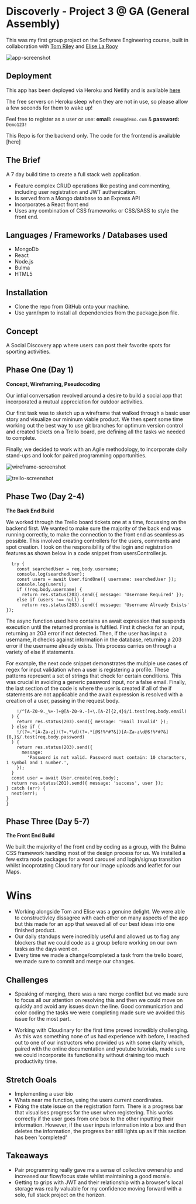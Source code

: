 # Discoverly - Project 3 @ GA (General Assembly)

This was my first group project on the Software Engineering course, built in collaboration with [Tom Riley](https://github.com/TomCRiley) and [Elise La Rooy](https://github.com/eliselarooy)

![app-screenshot](https://res.cloudinary.com/dj7e2jadx/image/upload/v1654004396/Screenshot_2022-05-31_at_14.39.33_xyxv0g.png)

## Deployment 

This app has been deployed via Heroku and Netlify and is available [here](https://discoverly.netlify.app/)

The free servers on Heroku sleep when they are not in use, so please allow a few seconds for them to wake up! 

Feel free to register as a user or use: **email:** `demo@demo.com` & **password:** `Demo123!`

This Repo is for the backend only. The code for the frontend is available [here]

## The Brief

A 7 day build time to create a full stack web application. 
- Feature complex CRUD operations like posting and commenting, including user registration and JWT authenication.
- Is served from a Mongo database to an Express API
- Incorporates a React front end
- Uses any combination of CSS frameworks or CSS/SASS to style the front end. 

## Languages / Frameworks / Databases used 

- MongoDb
- React
- Node.js
- Bulma
- HTML5

## Installation 

- Clone the repo from GitHub onto your machine.
- Use yarn/npm to install all dependencies from the package.json file.

## Concept

A Social Discovery app where users can post their favorite spots for sporting activities. 

## Phase One (Day 1)

**Concept, Wireframing, Pseudocoding**

Our intial conversation revolved around a desire to build a social app that incorporated a mutual appreciation for outdoor activities. 

Our first task was to sketch up a wireframe that walked through a basic user story and visualize our mininum viable product. We then spent some time working out the best way to use git branches for optimum version control and created tickets on a Trello board, pre defining all the tasks we needed to complete.

Finally, we decided to work with an Agile methodology, to incorporate daily stand-ups and look for paired programming opportunities.

![wireframe-screenshot](https://res.cloudinary.com/dj7e2jadx/image/upload/v1654004136/Screenshot_2022-05-31_at_14.34.13_eabnvx.png)

![trello-screenshot](https://res.cloudinary.com/dj7e2jadx/image/upload/v1654004129/Screenshot_2022-05-31_at_14.34.53_voonus.png)

## Phase Two (Day 2-4)

**The Back End Build** 

We worked through the Trello board tickets one at a time, focussing on the backend first. We wanted to make sure the majority of the back end was running correctly, to make the connection to the front end as seamless as possible. This involved creating controllers for the users, comments and spot creation. I took on the responsibility of the login and registration features as shown below in a code snippet from usersController.js.  

```async function registerUser(req, res, next) {
  try {
    const searchedUser = req.body.username;
    console.log(searchedUser);
    const users = await User.findOne({ username: searchedUser });
    console.log(users);
    if (!req.body.username) {
      return res.status(203).send({ message: 'Username Required' });
    else if (users !== null) {
      return res.status(203).send({ message: 'Username Already Exists' });
```
The async function used here contains an await expression that suspends execution until the returned promise is fulfiled. First it checks for an input, returning an 203 error if not detected. Then, if the user has input a username, it checks against information in the database, returning a 203 error if the username already exists. This process carries on through a variety of else if statements.

For example, the next code snippet demonstrates the multiple use cases of regex for input validation when a user is registering a profile. These patterns represent a set of strings that check for certain conditions. This was crucial in avoiding a generic password input, nor a false email. Finally, the last section of the  code is where the user is created if all of the if statements are not applicable and the await expression is resolved with a creation of a user, passing in the request body. 
    
  ``` } else if (
      !/^[A-Z0-9._%+-]+@[A-Z0-9.-]+\.[A-Z]{2,4}$/i.test(req.body.email)
    ) {
      return res.status(203).send({ message: 'Email Invalid' });
    } else if (
      !/(?=.*[A-Za-z])(?=.*\d)(?=.*[@$!%*#?&])[A-Za-z\d@$!%*#?&]{8,}$/.test(req.body.password)
    ) {
      return res.status(203).send({
        message:
          'Password is not valid. Password must contain: 10 characters, 1 symbol and 1 number.',
      });
    } 
    const user = await User.create(req.body);
    return res.status(201).send({ message: 'success', user });
  } catch (err) {
    next(err);
  }
}
``` 

## Phase Three (Day 5-7)

**The Front End Build**

We built the majority of the front end by coding as a group, with the Bulma CSS framework handling most of the design process for us. We installed a few extra node packages for a word carousel and login/signup transition whilst incoprotating Cloudinary for our image uploads and leaflet for our Maps. 


# Wins 

- Working alongside Tom and Elise was a genuine delight. We were able to constructivley dissagree with each other on many aspects of the app but this made for an app that weaved all of our best ideas into one finished product. 
- Our daily standups were incredibly useful and allowed us to flag any blockers that we could code as a group before working on our own tasks as the days went on. 
- Every time we made a change/completed a task from the trello board, we made sure to commit and merge our changes. 

## Challenges

- Speaking of merging, there was a rare merge conflict but we made sure to focus all our attention on resolving this and then we could move on quickly and avoid any issues down the line. Good communication and color coding the tasks we were completing made sure we avoided this issue for the most part. 

- Working with Cloudinary for the first time proved incredibly challenging. As this was something none of us had experience with before, I reached out to one of our instructors who provided us with some clarity which, paired with the online documentation and youtube tutorials, made sure we could incorporate its functionality without draining too much productivity time. 

## Stretch Goals 

- Implementing a user bio
- Whats near me function, using the users current coordinates. 
- Fixing the state issue on the registration form. There is a progress bar that visualises progress for the user when registering. This works correctly if the user goes from one box to the other inputting their information. However, if the user inputs information into a box and then deletes the information, the progress bar still lights up as if this section has been 'completed' 

## Takeaways

- Pair programming really gave me a sense of collective ownership and increased our flow/focus state whilst maintaining a good morale. 
- Getting to grips with JWT and their relationship with a browser's local storage was really valuable for my confidence moving forward with a solo, full stack project on the horizon.
